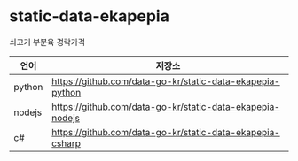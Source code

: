 # static-data-ekapepia
쇠고기 부분육 경락가격 

언어 | 저장소
------------ | -------------
python | https://github.com/data-go-kr/static-data-ekapepia-python
nodejs | https://github.com/data-go-kr/static-data-ekapepia-nodejs
c# | https://github.com/data-go-kr/static-data-ekapepia-csharp

